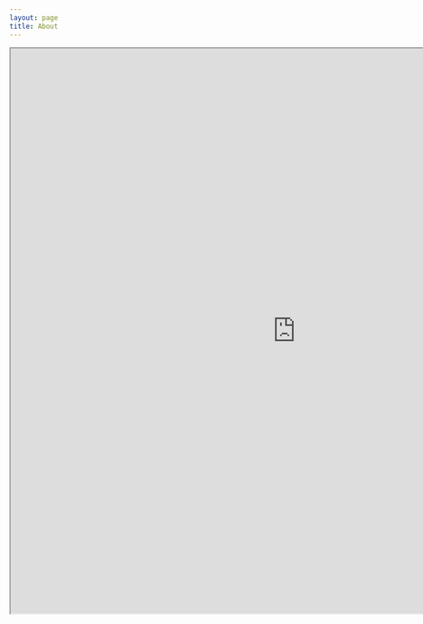 ```yaml
---
layout: page
title: About
---
```


<iframe src='https://share.streamlit.io/innerdoc/periodic-table-creator/main/periodic-table-creator/periodic_table_creator.py' height="1000" width="200%"></iframe>

